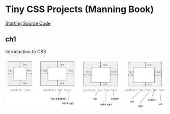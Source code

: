 # Tiny CSS Projects (Manning Book)

[Starting Source Code](https://github.com/michaelgearon/Tiny-CSS-Projects)

## ch1

Introduction to CSS

![css padding shorthand](css-padding-options.png)